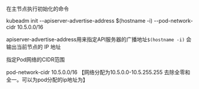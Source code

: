 在主节点执行初始化的命令

kubeadm init --apiserver-advertise-address $(hostname -i) --pod-network-cidr 10.5.0.0/16

apiserver-advertise-address用来指定API服务器的广播地址`$(hostname -i)` 会输出当前节点的 IP 地址

指定Pod网络的CIDR范围

pod-network-cidr 10.5.0.0/16 【网络分配为10.5.0.0-10.5.255.255 去除全零和全一。可以为pod分配的ip地址为】